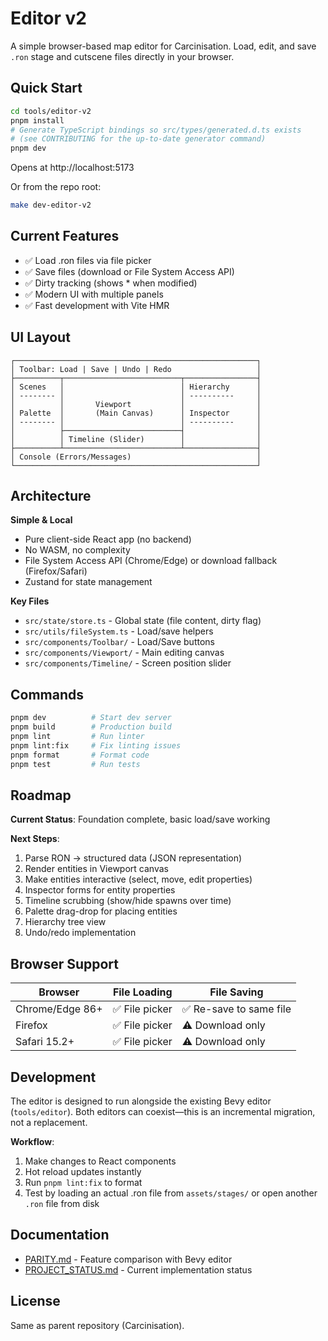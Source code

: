 # Editor v2

A simple browser-based map editor for Carcinisation. Load, edit, and save `.ron` stage and cutscene files directly in your browser.

## Quick Start

```bash
cd tools/editor-v2
pnpm install
# Generate TypeScript bindings so src/types/generated.d.ts exists
# (see CONTRIBUTING for the up-to-date generator command)
pnpm dev
```

Opens at http://localhost:5173

Or from the repo root:

```bash
make dev-editor-v2
```

## Current Features

- ✅ Load .ron files via file picker
- ✅ Save files (download or File System Access API)
- ✅ Dirty tracking (shows \* when modified)
- ✅ Modern UI with multiple panels
- ✅ Fast development with Vite HMR

## UI Layout

```
┌──────────────────────────────────────────────────────┐
│ Toolbar: Load | Save | Undo | Redo                   │
├──────────┬──────────────────────────┬────────────────┤
│ Scenes   │                          │ Hierarchy      │
│ -------- │                          │ ----------     │
│          │       Viewport           │                │
│ Palette  │       (Main Canvas)      │ Inspector      │
│ -------- │                          │ ----------     │
│          ├──────────────────────────┤                │
│          │ Timeline (Slider)        │                │
├──────────┴──────────────────────────┴────────────────┤
│ Console (Errors/Messages)                            │
└──────────────────────────────────────────────────────┘
```

## Architecture

**Simple & Local**

- Pure client-side React app (no backend)
- No WASM, no complexity
- File System Access API (Chrome/Edge) or download fallback (Firefox/Safari)
- Zustand for state management

**Key Files**

- `src/state/store.ts` - Global state (file content, dirty flag)
- `src/utils/fileSystem.ts` - Load/save helpers
- `src/components/Toolbar/` - Load/Save buttons
- `src/components/Viewport/` - Main editing canvas
- `src/components/Timeline/` - Screen position slider

## Commands

```bash
pnpm dev          # Start dev server
pnpm build        # Production build
pnpm lint         # Run linter
pnpm lint:fix     # Fix linting issues
pnpm format       # Format code
pnpm test         # Run tests
```

## Roadmap

**Current Status**: Foundation complete, basic load/save working

**Next Steps**:

1. Parse RON → structured data (JSON representation)
2. Render entities in Viewport canvas
3. Make entities interactive (select, move, edit properties)
4. Inspector forms for entity properties
5. Timeline scrubbing (show/hide spawns over time)
6. Palette drag-drop for placing entities
7. Hierarchy tree view
8. Undo/redo implementation

## Browser Support

| Browser         | File Loading   | File Saving             |
| --------------- | -------------- | ----------------------- |
| Chrome/Edge 86+ | ✅ File picker | ✅ Re-save to same file |
| Firefox         | ✅ File picker | ⚠️ Download only        |
| Safari 15.2+    | ✅ File picker | ⚠️ Download only        |

## Development

The editor is designed to run alongside the existing Bevy editor (`tools/editor`). Both editors can coexist—this is an incremental migration, not a replacement.

**Workflow**:

1. Make changes to React components
2. Hot reload updates instantly
3. Run `pnpm lint:fix` to format
4. Test by loading an actual .ron file from `assets/stages/` or open another `.ron` file from disk

## Documentation

- [PARITY.md](./PARITY.md) - Feature comparison with Bevy editor
- [PROJECT_STATUS.md](./PROJECT_STATUS.md) - Current implementation status

## License

Same as parent repository (Carcinisation).
